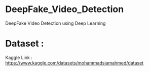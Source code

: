 # DeepFake_Video_Detection
DeepFake Video Detection using Deep Learning


# Dataset :
Kaggle Link : https://www.kaggle.com/datasets/mohammadsiamahmed/dataset

